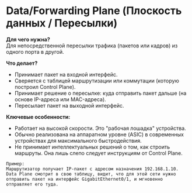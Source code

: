 # Data/Forwarding Plane (Плоскость данных / Пересылки)

**Для чего нужна?**\
Для непосредственной пересылки трафика (пакетов или кадров) из одного порта в другой.

**Что делает?**
- Принимает пакет на входной интерфейс. 
- Сверяется с таблицей маршрутизации или коммутации (которую построил Control Plane). 
- Принимает решение о пересылке: куда отправить пакет дальше (на основе IP-адреса или MAC-адреса). 
- Пересылает пакет на выходной интерфейс.

**Ключевые особенности:**

- Работает на высокой скорости. Это "рабочая лошадка" устройства. 
- Обычно реализована на аппаратном уровне (ASIC) в современных устройствах для максимального быстродействия. 
- Не принимает интеллектуальных решений о том, как строить маршруты. Она лишь слепо следует инструкциям от Control Plane.

```
Пример: 
Маршрутизатор получает IP-пакет с адресом назначения 192.168.1.10.
Data Plane смотрит в свою таблицу, видит, что для этой сети нужно отправить пакет на интерфейс GigabitEthernet0/1, и мгновенно отправляет его туда.
```